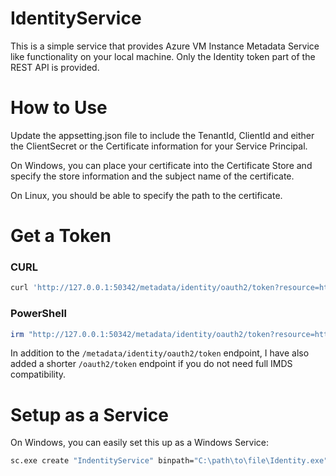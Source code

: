 # IdentityService
This is a simple service that provides Azure VM Instance Metadata Service like functionality on your local machine. Only the Identity token part of the REST API is provided.

# How to Use

Update the appsetting.json file to include the TenantId, ClientId and either the ClientSecret or the Certificate information for your Service Principal.

On Windows, you can place your certificate into the Certificate Store and specify the store information and the subject name of the certificate.

On Linux, you should be able to specify the path to the certificate.

# Get a Token

### CURL
``` Bash
curl 'http://127.0.0.1:50342/metadata/identity/oauth2/token?resource=https%3A%2F%2Fmanagement.azure.com%2F'
```

### PowerShell
``` PowerShell
irm "http://127.0.0.1:50342/metadata/identity/oauth2/token?resource=https%3A%2F%2Fmanagement.azure.com%2F"
```

In addition to the `/metadata/identity/oauth2/token` endpoint, I have also added a shorter `/oauth2/token` endpoint if you do not need full IMDS compatibility.

# Setup as a Service

On Windows, you can easily set this up as a Windows Service:

``` cmd
sc.exe create "IndentityService" binpath="C:\path\to\file\Identity.exe"
```